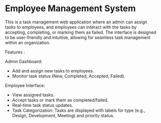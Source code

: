 # Employee Management System

This is a task management web application where an admin can assign tasks to employees, and employees can interact with the tasks by accepting, completing, or marking them as failed. The interface is designed to be user-friendly and intuitive, allowing for seamless task management within an organization.

Features :

Admin Dashboard:
- Add and assign new tasks to employees.
- Monitor task status (New, Completed, Accepted, Failed).
  
Employee Interface:
- View assigned tasks.
- Accept tasks or mark them as completed/failed.
- Real-time task status updates.
- Task Categorization: Tasks are displayed with labels for type (e.g., Design, Development, Meeting) and priority status.
